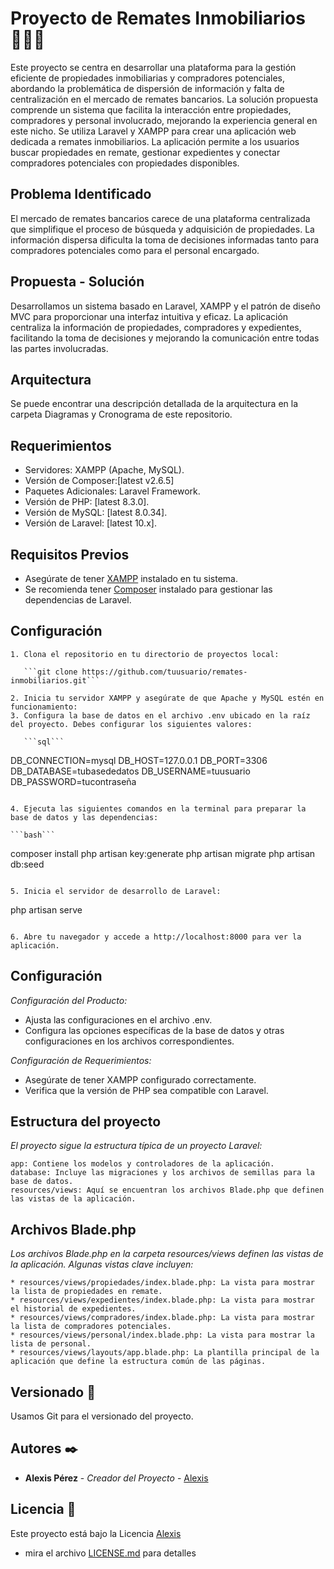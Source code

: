 # Proyecto de Remates Inmobiliarios 👨🏻‍🏫

Este proyecto se centra en desarrollar una plataforma para la gestión eficiente de propiedades inmobiliarias y compradores potenciales, abordando la problemática de dispersión de información y falta de centralización en el mercado de remates bancarios. La solución propuesta comprende un sistema que facilita la interacción entre propiedades, compradores y personal involucrado, mejorando la experiencia general en este nicho. Se utiliza Laravel y XAMPP para crear una aplicación web dedicada a remates inmobiliarios. La aplicación permite a los usuarios buscar propiedades en remate, gestionar expedientes y conectar compradores potenciales con propiedades disponibles.

## Problema Identificado
El mercado de remates bancarios carece de una plataforma centralizada que simplifique el proceso de búsqueda y adquisición de propiedades. La información dispersa dificulta la toma de decisiones informadas tanto para compradores potenciales como para el personal encargado.

## Propuesta - Solución
Desarrollamos un sistema basado en Laravel, XAMPP y el patrón de diseño MVC para proporcionar una interfaz intuitiva y eficaz. La aplicación centraliza la información de propiedades, compradores y expedientes, facilitando la toma de decisiones y mejorando la comunicación entre todas las partes involucradas.

## Arquitectura
Se puede encontrar una descripción detallada de la arquitectura en la carpeta Diagramas y Cronograma de este repositorio.

## Requerimientos
- Servidores: XAMPP (Apache, MySQL).
- Versión de Composer:[latest v2.6.5]
- Paquetes Adicionales: Laravel Framework.
- Versión de PHP: [latest 8.3.0].
- Versión de MySQL: [latest 8.0.34].
- Versión de Laravel: [latest 10.x].

## Requisitos Previos

- Asegúrate de tener [XAMPP](https://www.apachefriends.org/index.html) instalado en tu sistema.
- Se recomienda tener [Composer](https://getcomposer.org/) instalado para gestionar las dependencias de Laravel.

## Configuración
```
1. Clona el repositorio en tu directorio de proyectos local:

   ```git clone https://github.com/tuusuario/remates-inmobiliarios.git```

2. Inicia tu servidor XAMPP y asegúrate de que Apache y MySQL estén en funcionamiento:
3. Configura la base de datos en el archivo .env ubicado en la raíz del proyecto. Debes configurar los siguientes valores:

   ```sql```
   ```
   DB_CONNECTION=mysql
   DB_HOST=127.0.0.1
   DB_PORT=3306
   DB_DATABASE=tubasededatos
   DB_USERNAME=tuusuario
   DB_PASSWORD=tucontraseña
   ```

4. Ejecuta las siguientes comandos en la terminal para preparar la base de datos y las dependencias:

   ```bash```
   ```   
   composer install
   php artisan key:generate
   php artisan migrate
   php artisan db:seed
   ```

5. Inicia el servidor de desarrollo de Laravel:

   ```
   php artisan serve
   ```

6. Abre tu navegador y accede a http://localhost:8000 para ver la aplicación.
```

## Configuración
_Configuración del Producto:_

 * Ajusta las configuraciones en el archivo .env.
 * Configura las opciones específicas de la base de datos y otras configuraciones en los archivos correspondientes.

_Configuración de Requerimientos:_

 * Asegúrate de tener XAMPP configurado correctamente.
 * Verifica que la versión de PHP sea compatible con Laravel.

## Estructura del proyecto

_El proyecto sigue la estructura típica de un proyecto Laravel:_

```
app: Contiene los modelos y controladores de la aplicación.
database: Incluye las migraciones y los archivos de semillas para la base de datos.
resources/views: Aquí se encuentran los archivos Blade.php que definen las vistas de la aplicación.
```

## Archivos Blade.php
_Los archivos Blade.php en la carpeta resources/views definen las vistas de la aplicación. Algunas vistas clave incluyen:_

```
* resources/views/propiedades/index.blade.php: La vista para mostrar la lista de propiedades en remate.
* resources/views/expedientes/index.blade.php: La vista para mostrar el historial de expedientes.
* resources/views/compradores/index.blade.php: La vista para mostrar la lista de compradores potenciales.
* resources/views/personal/index.blade.php: La vista para mostrar la lista de personal.
* resources/views/layouts/app.blade.php: La plantilla principal de la aplicación que define la estructura común de las páginas.
```

## Versionado 📌

Usamos Git para el versionado del proyecto. 

## Autores ✒️

* **Alexis Pérez** - *Creador del Proyecto* - [Alexis](https://github.com/AIcodeJ)

## Licencia 📄

Este proyecto está bajo la Licencia [Alexis](https://github.com/AIcodeJ)
- mira el archivo [LICENSE.md](LICENSE.md) para detalles